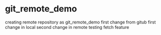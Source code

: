 # git_remote_demo
creating remote repository as git_remote_demo
first change from gitub
first change in local
second change in remote
testing fetch feature

